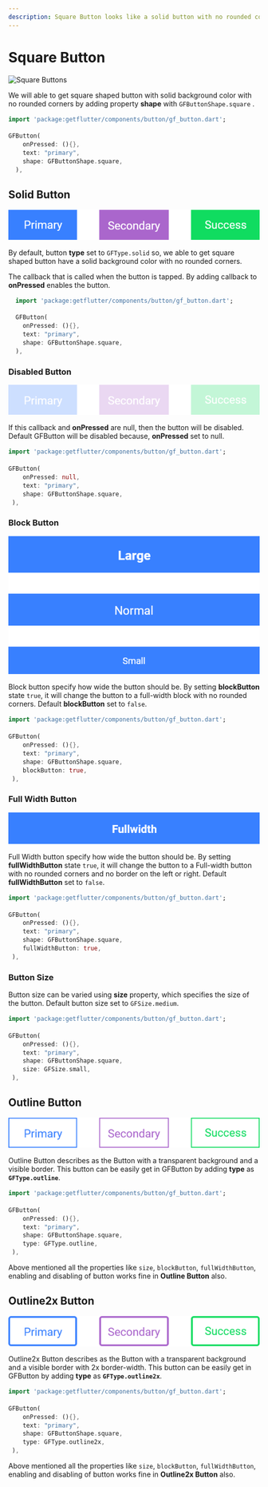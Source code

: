 ```yaml
---
description: Square Button looks like a solid button with no rounded corners.
---
```


# Square Button

![Square Buttons](https://ik.imagekit.io/ionicfirebaseapp/docs/buttons/tr:dpr-auto,tr:w-auto/Square_button-solid_2x_Wkjf-bdm3.png)

We will able to get square shaped button with solid background color with no rounded corners by adding property **shape** with  `GFButtonShape.square` .

```dart
import 'package:getflutter/components/button/gf_button.dart';

GFButton(
    onPressed: (){},
    text: "primary",
    shape: GFButtonShape.square,
  ),
```

## Solid Button

![](../.gitbook/assets/square-solid-2x.png)

By default, button **type** set to `GFType.solid` so, we able to get square shaped button have a solid background color with  no rounded corners.

The callback that is called when the button is tapped. By adding callback to **onPressed** enables the button.

```dart
  import 'package:getflutter/components/button/gf_button.dart';
  
  GFButton(
    onPressed: (){},
    text: "primary",
    shape: GFButtonShape.square,
  ),
```

### Disabled Button

![](../.gitbook/assets/square-disabled-2x.png)

If this callback and **onPressed** are null, then the button will be disabled. Default GFButton will be disabled because, **onPressed** set to null. 

```dart
import 'package:getflutter/components/button/gf_button.dart';

GFButton(
    onPressed: null,
    text: "primary",
    shape: GFButtonShape.square,
 ),
```

### Block Button

![](../.gitbook/assets/block-2x.png)

Block button specify how wide the button should be. By setting **blockButton** state `true`, it will change the button to a full-width block with no rounded corners. Default **blockButton** set to `false`.

```dart
import 'package:getflutter/components/button/gf_button.dart';

GFButton(
    onPressed: (){},
    text: "primary",
    shape: GFButtonShape.square,
    blockButton: true,
 ),
```

### Full Width Button

![](../.gitbook/assets/fullwidth-2x.png)

Full Width button specify how wide the button should be. By setting **fullWidthButton** state `true`, it will change the button to a Full-width button with no rounded corners and no border on the left or right. Default **fullWidthButton** set to `false`.

```dart
import 'package:getflutter/components/button/gf_button.dart';

GFButton(
    onPressed: (){},
    text: "primary",
    shape: GFButtonShape.square,
    fullWidthButton: true,
 ),
```

### Button Size

Button size can be varied using **size** property, which specifies the size of the button. Default button size set to `GFSize.medium`.

```dart
import 'package:getflutter/components/button/gf_button.dart';

GFButton(
    onPressed: (){},
    text: "primary",
    shape: GFButtonShape.square,
    size: GFSize.small,
 ),
```

## Outline Button

![](../.gitbook/assets/outline-2x.png)

Outline Button describes as the Button with a transparent background and a visible border. This button can be easily get in GFButton by adding **type** as **`GFType.outline`**. 

```dart
import 'package:getflutter/components/button/gf_button.dart';

GFButton(
    onPressed: (){},
    text: "primary",
    shape: GFButtonShape.square,
    type: GFType.outline,
 ),
```

Above mentioned all the properties like `size`, `blockButton`, `fullWidthButton`, enabling and disabling of button works fine in **Outline Button** also.

## Outline2x Button

![](../.gitbook/assets/outline-2x-2x.png)

Outline2x Button describes as the Button with a transparent background and a visible border with 2x border-width. This button can be easily get in GFButton by adding **type** as **`GFType.outline2x`**. 

```dart
import 'package:getflutter/components/button/gf_button.dart';

GFButton(
    onPressed: (){},
    text: "primary",
    shape: GFButtonShape.square,
    type: GFType.outline2x,
 ),
```

Above mentioned all the properties like `size`, `blockButton`, `fullWidthButton`, enabling and disabling of button works fine in **Outline2x Button** also.

